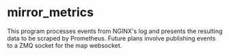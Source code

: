 # mirror_metrics

This program processes events from NGINX's log and presents the resulting data to be scraped by Prometheus.
Future plans involve publishing events to a ZMQ socket for the map websocket.
